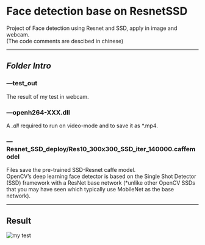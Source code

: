 # Face detection base on ResnetSSD
Project of Face detection using Resnet and SSD, apply in image and webcam.   
(The code comments are descibed in chinese)

------
## ***Folder Intro***
### —test_out
The result of my test in webcam.

### —openh264-XXX.dll
A *.dll* required to run on video-mode and to save it as *.mp4.

### —Resnet_SSD_deploy/Res10_300x300_SSD_iter_140000.caffemodel
Files save the pre-trained SSD-Resnet caffe model.  
OpenCV’s deep learning face detector is based on the Single Shot Detector (SSD) framework with a ResNet base network (*unlike other OpenCV SSDs that you may have seen which typically use MobileNet as the base network).

------
## Result
![my test](https://github.com/LZQthePlane/Face-detection-base-on-ResnetSSD/blob/master/test_out/example.gif) 
